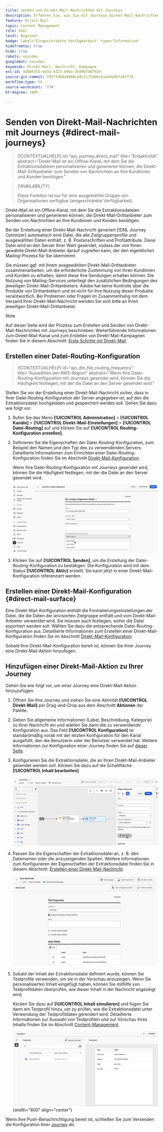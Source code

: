 ```yaml
---
title: Senden von Direkt-Mail-Nachrichten mit Journeys
description: Erfahren Sie, wie Sie mit Journeys Direkt-Mail-Nachrichten erstellen und senden.
feature: Direct Mail
topic: Content Management
role: User
level: Beginner
badge: label="Eingeschränkte Verfügbarkeit" type="Informative"
hidefromtoc: true
hide: true
robots: noindex
googlebot: noindex
keywords: Direkt-Mail, Nachricht, Kampagne
exl-id: 44886355-ee3a-4323-899a-35d967487924
source-git-commit: 755ffdb0a9986ce8c2175a9bc61ed4a56714ff7d
workflow-type: ht
source-wordcount: '774'
ht-degree: 100%

---
```


# Senden von Direkt-Mail-Nachrichten mit Journeys {#direct-mail-journeys}

>[!CONTEXTUALHELP]
>id="ajo_journey_direct_mail"
>title="Endaktivität"
>abstract="Direkt-Mail ist ein Offline-Kanal, mit dem Sie die Extraktionsdateien personalisieren und generieren können, die Direkt-Mail-Drittanbieter zum Senden von Nachrichten an Ihre Kundinnen und Kunden benötigen."

>[!AVAILABILITY]
>
>Diese Funktion ist nur für eine ausgewählte Gruppe von Organisationen verfügbar (eingeschränkte Verfügbarkeit). 

Direkt-Mail ist ein Offline-Kanal, mit dem Sie die Extraktionsdateien personalisieren und generieren können, die Direkt-Mail-Drittanbieter zum Senden von Nachrichten an Ihre Kundinnen und Kunden benötigen.

Bei der Erstellung einer Direkt-Mail-Nachricht generiert [!DNL Journey Optimizer] automatisch eine Datei, die alle Zielgruppenprofile und ausgewählten Daten enthält, z. B. Postanschriften und Profilattribute. Diese Datei wird an den Server Ihrer Wahl gesendet, sodass der von Ihnen gewählte Direkt-Mail-Anbieter darauf zugreifen kann, der den eigentlichen Mailing-Prozess für Sie übernimmt.

Sie müssen ggf. mit Ihrem ausgewählten Direkt-Mail-Drittanbieter zusammenarbeiten, um die erforderliche Zustimmung von Ihren Kundinnen und Kunden zu erhalten, damit diese Ihre Sendungen erhalten können. Die Nutzung von Mailing-Services unterliegt den zusätzlichen Bedingungen des jeweiligen Direkt-Mail-Drittanbieters.  Adobe hat keine Kontrolle über die Produkte von Drittanbietern und ist nicht für Ihre Nutzung dieser Produkte verantwortlich. Bei Problemen oder Fragen im Zusammenhang mit dem Versand Ihrer Direkt-Mail-Nachricht wenden Sie sich bitte an Ihren jeweiligen Direkt-Mail-Drittanbieter.

>[!NOTE]
>
>Auf dieser Seite wird der Prozess zum Erstellen und Senden von Direkt-Mail-Nachrichten mit Journeys beschrieben. Weiterführende Informationen zum Direkt-Mail-Kanal und zum Erstellen von Direkt-Mail-Kampagnen finden Sie in diesem Abschnitt: [Erste Schritte mit Direkt-Mail](../direct-mail/get-started-direct-mail.md).

## Erstellen einer Datei-Routing-Konfiguration

>[!CONTEXTUALHELP]
>id="ajo_dm_file_routing_frequency"
>title="Auswählen der AWS-Region"
>abstract="Wenn Ihre Datei-Routing-Konfiguration mit Journeys gesendet wird, können Sie die Häufigkeit festlegen, mit der die Datei an den Server gesendet wird."

Stellen Sie vor der Erstellung einer Direkt-Mail-Nachricht sicher, dass in Ihrer Datei-Routing-Konfiguration der Server angegeben ist, auf den die Extraktionsdatei hochgeladen und gespeichert werden soll. Gehen Sie dazu wie folgt vor:

1. Rufen Sie das Menü **[!UICONTROL Administration]** > **[!UICONTROL Kanäle]** > **[!UICONTROL Direkt-Mail-Einstellungen]** > **[!UICONTROL Datei-Routing]** auf und klicken Sie auf **[!UICONTROL Routing-Konfiguration erstellen]**.

1. Definieren Sie die Eigenschaften der Datei-Routing-Konfiguration, zum Beispiel den Namen und den Typ des zu verwendenden Servers. Detaillierte Informationen zum Einrichten einer Datei-Routing-Konfiguration finden Sie im Abschnitt [Direkt-Mail-Konfiguration](../direct-mail/direct-mail-configuration.md#file-routing-configuration).

   Wenn Ihre Datei-Routing-Konfiguration mit Journeys gesendet wird, können Sie die Häufigkeit festlegen, mit der die Datei an den Server gesendet wird.

   ![](assets/file-routing-journey.png)

1. Klicken Sie auf **[!UICONTROL Senden]**, um die Erstellung der Datei-Routing-Konfiguration zu bestätigen. Die Konfiguration wird mit dem Status **[!UICONTROL Aktiv]** erstellt. Sie kann jetzt in einer Direkt-Mail-Konfiguration referenziert werden.

## Erstellen einer Direkt-Mail-Konfiguration {#direct-mail-surface}

Eine Direkt-Mail-Konfiguration enthält die Formatierungseinstellungen der Datei, die die Daten der anvisierten Zielgruppe enthält und vom Direkt-Mail-Anbieter verwendet wird. Sie müssen auch festlegen, wohin die Datei exportiert werden soll. Wählen Sie dazu die entsprechende Datei-Routing-Konfiguration aus. Detaillierte Informationen zum Erstellen einer Direkt-Mail-Konfiguration finden Sie im Abschnitt [Direkt-Mail-Konfiguration](../direct-mail/direct-mail-configuration.md#file-routing-configuration).

Sobald Ihre Direkt-Mail-Konfiguration bereit ist, können Sie Ihrer Journey eine Direkt-Mail-Aktion hinzufügen.

## Hinzufügen einer Direkt-Mail-Aktion zu Ihrer Journey

Gehen Sie wie folgt vor, um einer Journey eine Direkt-Mail-Aktion hinzuzufügen:

1. Öffnen Sie Ihre Journey und ziehen Sie eine Aktivität **[!UICONTROL Direkt-Mail]** per Drag-and-Drop aus dem Abschnitt **Aktionen** der Palette.

1. Geben Sie allgemeine Informationen (Label, Beschreibung, Kategorie) zu Ihrer Nachricht ein und wählen Sie dann die zu verwendende Konfiguration aus. Das Feld **[!UICONTROL Konfiguration]** ist standardmäßig vorab mit der letzten Konfiguration für den Kanal ausgefüllt, den die Benutzerin oder der Benutzer verwendet hat. Weitere Informationen zur Konfiguration einer Journey finden Sie auf [dieser Seite](../building-journeys/journey-gs.md).

1. Konfigurieren Sie die Extraktionsdatei, die an Ihren Direkt-Mail-Anbieter gesendet werden soll. Klicken Sie dazu auf die Schaltfläche **[!UICONTROL Inhalt bearbeiten]**.

   ![](assets/direct-mail-add-journey.png)

1. Passen Sie die Eigenschaften der Extraktionsdatei an, z. B. den Dateinamen oder die anzuzeigenden Spalten. Weitere Informationen zum Konfigurieren der Eigenschaften der Extraktionsdatei finden Sie in diesem Abschnitt: [Erstellen einer Direkt-Mail-Nachricht](../direct-mail/create-direct-mail.md#extraction-file).

   ![](assets/direct-mail-journey-content.png)

1. Sobald der Inhalt der Extraktionsdatei definiert wurde, können Sie Testprofile verwenden, um sie in der Vorschau anzuzeigen. Wenn Sie personalisierten Inhalt eingefügt haben, können Sie mithilfe von Testprofildaten überprüfen, wie dieser Inhalt in der Nachricht angezeigt wird.

   Klicken Sie dazu auf **[!UICONTROL Inhalt simulieren]** und fügen Sie dann ein Testprofil hinzu, um zu prüfen, wie die Extraktionsdatei unter Verwendung der Testprofildaten gerendert wird. Detaillierte Informationen zur Auswahl von Testprofilen und zur Vorschau Ihres Inhalts finden Sie im Abschnitt [Content-Management](../content-management/preview-test.md).

   ![](assets/direct-mail-simulate.png){width="800" align="center"}

Wenn Ihre Push-Benachrichtigung bereit ist, schließen Sie zum Versenden die Konfiguration Ihrer [Journey](../building-journeys/journey-gs.md) ab.
